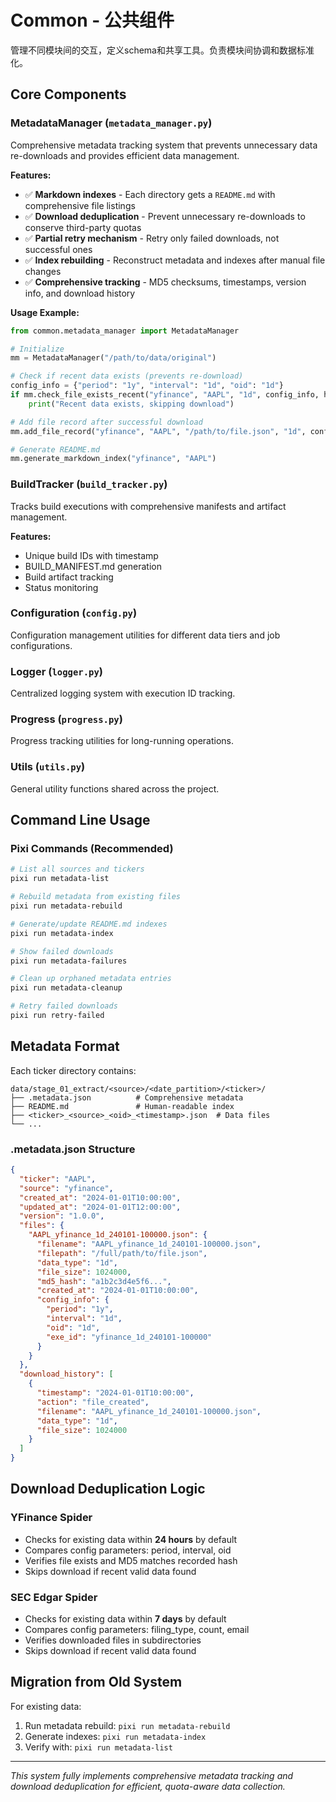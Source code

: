 # Common - 公共组件

管理不同模块间的交互，定义schema和共享工具。负责模块间协调和数据标准化。

## Core Components

### MetadataManager (`metadata_manager.py`)
Comprehensive metadata tracking system that prevents unnecessary data re-downloads and provides efficient data management.

**Features:**
- ✅ **Markdown indexes** - Each directory gets a `README.md` with comprehensive file listings
- ✅ **Download deduplication** - Prevent unnecessary re-downloads to conserve third-party quotas  
- ✅ **Partial retry mechanism** - Retry only failed downloads, not successful ones
- ✅ **Index rebuilding** - Reconstruct metadata and indexes after manual file changes
- ✅ **Comprehensive tracking** - MD5 checksums, timestamps, version info, and download history

**Usage Example:**
```python
from common.metadata_manager import MetadataManager

# Initialize
mm = MetadataManager("/path/to/data/original")

# Check if recent data exists (prevents re-download)
config_info = {"period": "1y", "interval": "1d", "oid": "1d"}
if mm.check_file_exists_recent("yfinance", "AAPL", "1d", config_info, hours=24):
    print("Recent data exists, skipping download")

# Add file record after successful download
mm.add_file_record("yfinance", "AAPL", "/path/to/file.json", "1d", config_info)

# Generate README.md
mm.generate_markdown_index("yfinance", "AAPL")
```

### BuildTracker (`build_tracker.py`)
Tracks build executions with comprehensive manifests and artifact management.

**Features:**
- Unique build IDs with timestamp
- BUILD_MANIFEST.md generation
- Build artifact tracking
- Status monitoring

### Configuration (`config.py`)
Configuration management utilities for different data tiers and job configurations.

### Logger (`logger.py`)
Centralized logging system with execution ID tracking.

### Progress (`progress.py`)
Progress tracking utilities for long-running operations.

### Utils (`utils.py`)
General utility functions shared across the project.

## Command Line Usage

### Pixi Commands (Recommended)

```bash
# List all sources and tickers
pixi run metadata-list

# Rebuild metadata from existing files
pixi run metadata-rebuild

# Generate/update README.md indexes
pixi run metadata-index

# Show failed downloads
pixi run metadata-failures

# Clean up orphaned metadata entries
pixi run metadata-cleanup

# Retry failed downloads
pixi run retry-failed
```

## Metadata Format

Each ticker directory contains:
```
data/stage_01_extract/<source>/<date_partition>/<ticker>/
├── .metadata.json          # Comprehensive metadata
├── README.md               # Human-readable index
├── <ticker>_<source>_<oid>_<timestamp>.json  # Data files
└── ...
```

### .metadata.json Structure

```json
{
  "ticker": "AAPL",
  "source": "yfinance",
  "created_at": "2024-01-01T10:00:00",
  "updated_at": "2024-01-01T12:00:00",
  "version": "1.0.0",
  "files": {
    "AAPL_yfinance_1d_240101-100000.json": {
      "filename": "AAPL_yfinance_1d_240101-100000.json",
      "filepath": "/full/path/to/file.json",
      "data_type": "1d",
      "file_size": 1024000,
      "md5_hash": "a1b2c3d4e5f6...",
      "created_at": "2024-01-01T10:00:00",
      "config_info": {
        "period": "1y",
        "interval": "1d",
        "oid": "1d",
        "exe_id": "yfinance_1d_240101-100000"
      }
    }
  },
  "download_history": [
    {
      "timestamp": "2024-01-01T10:00:00",
      "action": "file_created",
      "filename": "AAPL_yfinance_1d_240101-100000.json",
      "data_type": "1d",
      "file_size": 1024000
    }
  ]
}
```

## Download Deduplication Logic

### YFinance Spider
- Checks for existing data within **24 hours** by default
- Compares config parameters: period, interval, oid
- Verifies file exists and MD5 matches recorded hash
- Skips download if recent valid data found

### SEC Edgar Spider  
- Checks for existing data within **7 days** by default
- Compares config parameters: filing_type, count, email
- Verifies downloaded files in subdirectories
- Skips download if recent valid data found

## Migration from Old System

For existing data:
1. Run metadata rebuild: `pixi run metadata-rebuild`
2. Generate indexes: `pixi run metadata-index`
3. Verify with: `pixi run metadata-list`

---

*This system fully implements comprehensive metadata tracking and download deduplication for efficient, quota-aware data collection.*